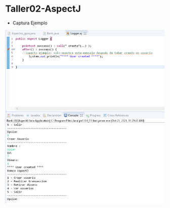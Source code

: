 # Taller02-AspectJ

- Captura Ejemplo

![alt text](https://github.com/lurapozo/Taller02-AspectJ/blob/main/captura1.png?raw=true)